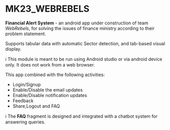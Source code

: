 # MK23_WEBREBELS

**Financial Alert System** - an android app under construction of team *WebRebels*, for solving the issues of finance ministry according to their problem statement.


Supports tabular data with automatic Sector detection, and tab-based visual display.

ℹ️ This module is meant to be run using Android studio or via android device only. It does not work from a web browser.

This app combined with the following activities:

* Login/Signup
* Enable/Disable the email updates
* Enable/Disable notification updates
* Feedback
* Share,Logout and FAQ

ℹ️ The **FAQ** fragment is designed and integrated with a chatbot system for answering queries. 
